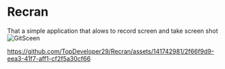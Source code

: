 # Recran
That a simple application that alows to record screen and take screen shot
![GitSceen](https://github.com/TopDeveloper29/Recran/assets/141742981/7fb44094-4a48-4846-a21b-9e7dcbb65781)


https://github.com/TopDeveloper29/Recran/assets/141742981/2f66f9d9-eea3-41f7-aff1-cf2f5a30cf66

